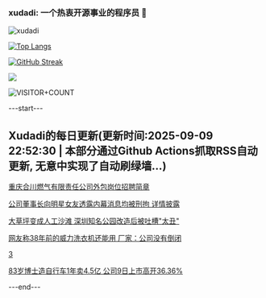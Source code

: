### xudadi: 一个热衷开源事业的程序员 👋

![xudadi](https://github-readme-stats-git-masterorgs-github-readme-stats-team.vercel.app/api?username=xudadi)

[![Top Langs](https://github-readme-stats.vercel.app/api/top-langs/?username=xudadi)](https://github.com/anuraghazra/github-readme-stats)

[![GitHub Streak](https://streak-stats.demolab.com?user=xudadi&locale=zh_Hans)](https://git.io/streak-stats)

![](https://raw.githubusercontent.com/xudadi/xudadi/main/assets/github-contribution-grid-snake.svg)

![VISITOR+COUNT](https://komarev.com/ghpvc/?username=xudadi&label=VISITOR+COUNT)


---start---

## Xudadi的每日更新(更新时间:2025-09-09 22:52:30 | 本部分通过Github Actions抓取RSS自动更新, 无意中实现了自动刷绿墙...)

[重庆合川燃气有限责任公司外包岗位招聘简章](https://www.gongkaoleida.com/article/2610079)

[公司董事长向明星女友透露内幕消息均被刑拘 详情披露](https://m.163.com/news/article/K91K3P7I051492T3.html)

[大草坪变成人工沙滩 深圳知名公园改造后被吐槽"太丑"](https://m.163.com/news/article/K9181LAQ05129QAF.html)

[网友称38年前的威力洗衣机还能用 厂家：公司没有倒闭](https://m.163.com/news/article/K90ULPNJ053469LG.html)

[3](https://m.163.com/touch/news/sub/domestic)

[83岁博士造自行车1年卖4.5亿 公司9日上市高开36.36%](https://m.163.com/news/article/K91DIR1L0512B07B.html)

---end---
